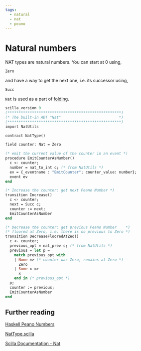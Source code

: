 ```yaml
---
tags:
  - natural
  - nat
  - peano
---
```


# Natural numbers

NAT types are natural numbers. You can start at 0 using,

`Zero`

and have a way to get the next one, i.e. its successor using,

`Succ`

`Nat` is used as a part of [folding](folding).

```ocaml
scilla_version 0
(***************************************************)
(* The built-in ADT "Nat"                          *)
(***************************************************)
import NatUtils

contract NatType()

field counter: Nat = Zero

(* emit the current value of the counter in an event *)
procedure EmitCounterAsNumber()
  c <- counter;
  number = nat_to_int c; (* from NatUtils *)
  ev = {_eventname : "EmitCounter"; counter_value: number};
  event ev
end

(* Increase the counter: get next Peano Number *)
transition Increase()
  c <- counter;
  next = Succ c;
  counter := next;
  EmitCounterAsNumber
end

(* Decrease the counter: get previous Peano Number    *)
(* floored at Zero, i.e. there is no previous to Zero *)
transition DecreaseFlooredAtZeo()
  c <- counter;
  previous_opt = nat_prev c; (* from NatUtils *)
  previous = let p =
    match previous_opt with
    | None => (* counter was Zero, remains at Zero *)
      Zero
    | Some x =>
      x
    end in (* previous_opt *)
  p;
  counter := previous;
  EmitCounterAsNumber
end
```

## Further reading

[Haskell Peano Numbers](https://wiki.haskell.org/Peano_numbers)

[NatType.scilla](https://github.com/TheDrBee/oSCILLAtor/blob/079f2400cfa1e6fdc7a7b0449bd65406186a1f3e/contracts/NatType.scilla)

[Scilla Documentation - Nat](https://scilla.readthedocs.io/en/latest/scilla-in-depth.html?highlight=adt#nat)
